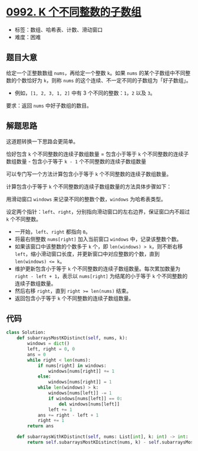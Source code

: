 # [0992. K 个不同整数的子数组](https://leetcode.cn/problems/subarrays-with-k-different-integers/)

- 标签：数组、哈希表、计数、滑动窗口
- 难度：困难

## 题目大意

给定一个正整数数组 `nums`，再给定一个整数 `k`。如果 `nums` 的某个子数组中不同整数的个数恰好为 `k`，则称 `nums` 的这个连续、不一定不同的子数组为「好子数组」。

- 例如，`[1, 2, 3, 1, 2]` 中有 3 个不同的整数：`1`，`2` 以及 `3`。

要求：返回 `nums` 中好子数组的数目。

## 解题思路

这道题转换一下思路会更简单。

恰好包含 `k` 个不同整数的连续子数组数量 = 包含小于等于 `k` 个不同整数的连续子数组数量 - 包含小于等于 `k - 1` 个不同整数的连续子数组数量

可以专门写一个方法计算包含小于等于 `k` 个不同整数的连续子数组数量。

计算包含小于等于 `k` 个不同整数的连续子数组数量的方法具体步骤如下：

用滑动窗口 `windows` 来记录不同的整数个数，`windows` 为哈希表类型。

设定两个指针：`left`、`right`，分别指向滑动窗口的左右边界，保证窗口内不超过 `k` 个不同整数。

- 一开始，`left`、`right` 都指向 `0`。
- 将最右侧整数 `nums[right]` 加入当前窗口 `windows` 中，记录该整数个数。
- 如果该窗口中该整数的个数多于 `k` 个，即 `len(windows) > k`，则不断右移 `left`，缩小滑动窗口长度，并更新窗口中对应整数的个数，直到 `len(windows) <= k`。
- 维护更新包含小于等于 `k` 个不同整数的连续子数组数量。每次累加数量为 `right - left + 1`，表示以 `nums[right]` 为结尾的小于等于 `k` 个不同整数的连续子数组数量。
- 然后右移 `right`，直到 `right >= len(nums)` 结束。
- 返回包含小于等于 `k` 个不同整数的连续子数组数量。

## 代码

```python
class Solution:
    def subarraysMostKDistinct(self, nums, k):
        windows = dict()
        left, right = 0, 0
        ans = 0
        while right < len(nums):
            if nums[right] in windows:
                windows[nums[right]] += 1
            else:
                windows[nums[right]] = 1
            while len(windows) > k:
                windows[nums[left]] -= 1
                if windows[nums[left]] == 0:
                    del windows[nums[left]]
                left += 1
            ans += right - left + 1
            right += 1
        return ans

    def subarraysWithKDistinct(self, nums: List[int], k: int) -> int:
        return self.subarraysMostKDistinct(nums, k) - self.subarraysMostKDistinct(nums, k - 1)
```

